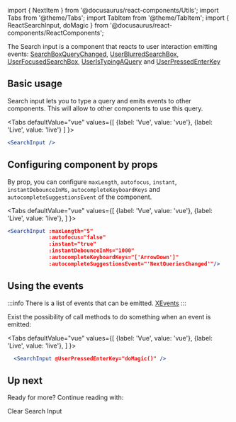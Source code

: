 import { NextItem } from '@docusaurus/react-components/Utils';
import Tabs from '@theme/Tabs';
import TabItem from '@theme/TabItem';
import { ReactSearchInput, doMagic } from '@docusaurus/react-components/ReactComponents';

The Search input is a component that reacts to user interaction emitting events:
[SearchBoxQueryChanged](../../x-components.searchboxxevents.searchboxquerychanged),
[UserBlurredSearchBox](../../x-components.searchboxxevents.userblurredsearchbox),
[UserFocusedSearchBox](../../x-components.searchboxxevents.userfocusedsearchbox),
[UserIsTypingAQuery](../../x-components.searchboxxevents.useristypingaquery) and
[UserPressedEnterKey](../../x-components.searchboxxevents.userpressedenterkey)

## Basic usage

Search input lets you to type a query and emits events to other components. This will allow to other components to use this query.

<Tabs
  defaultValue="vue"
  values={[
    {label: 'Vue', value: 'vue'},
    {label: 'Live', value: 'live'}
  ]
}>
  <TabItem value="vue">

  ```jsx
  <SearchInput />
  ```

  </TabItem>
  <TabItem value="live">
  <ReactSearchInput />
  </TabItem>
</Tabs>

## Configuring component by props

By prop, you can configure `maxLength`, `autofocus`, `instant`, `instantDebounceInMs`, `autocompleteKeyboardKeys` and `autocompleteSuggestionsEvent` of the component.

<Tabs
  defaultValue="vue"
  values={[
    {label: 'Vue', value: 'vue'},
    {label: 'Live', value: 'live'},
  ]
}>
  <TabItem value="vue">

  ```jsx
  <SearchInput :maxLength="5"
               :autofocus="false"
               :instant="true"
               :instantDebounceInMs="1000"
               :autocompleteKeyboardKeys="['ArrowDown']"
               :autocompleteSuggestionsEvent="'NextQueriesChanged'"/>
  ```

  </TabItem>
  <TabItem value="live">
  <ReactSearchInput maxLength="5"
                  autofocus="false"
                  instant="true"
                  instantDebounceInMs="1000"
                  autocompleteKeyboardKeys="['ArrowDown']"
                  autocompleteSuggestionsEvent="'NextQueriesChanged'"/>
  </TabItem>
</Tabs>

## Using the events

:::info
There is a list of events that can be emitted. [XEvents](../../x-components.xeventstypes)
:::

Exist the possibility of call methods to do something when an event is emitted:

<Tabs
  defaultValue="vue"
  values={[
    {label: 'Vue', value: 'vue'},
    {label: 'Live', value: 'live'},
  ]
}>
  <TabItem value="vue">

  ```jsx
    <SearchInput @UserPressedEnterKey="doMagic()" />
  ```

  </TabItem>
  <TabItem value="live">
  <ReactSearchInput on={{ UserPressedEnterKey: doMagic }} />
  </TabItem>
</Tabs>

## Up next

Ready for more? Continue reading with:

<NextItem color="#e77962" font='white' next="clear-search-input">Clear Search Input</NextItem>
